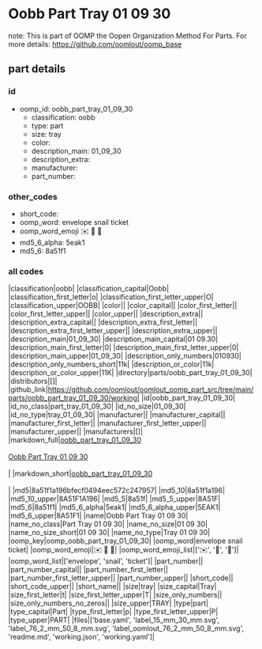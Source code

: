 # Oobb Part Tray 01 09 30  

note: This is part of OOMP the Oopen Organization Method For Parts. For more details: https://github.com/oomlout/oomp_base

##  part details





### id
* oomp_id: oobb_part_tray_01_09_30
  * classification: oobb
  * type: part
  * size: tray
  * color: 
  * description_main: 01_09_30
  * description_extra: 
  * manufacturer: 
  * part_number: 

### other_codes
* short_code: 
* oomp_word: envelope snail ticket
* oomp_word_emoji :envelope: :snail: :ticket:
* md5_6_alpha: 5eak1
* md5_6: 8a51f1

### all codes 
|classification|oobb|
|classification_capital|Oobb|
|classification_first_letter|o|
|classification_first_letter_upper|O|
|classification_upper|OOBB|
|color||
|color_capital||
|color_first_letter||
|color_first_letter_upper||
|color_upper||
|description_extra||
|description_extra_capital||
|description_extra_first_letter||
|description_extra_first_letter_upper||
|description_extra_upper||
|description_main|01_09_30|
|description_main_capital|01 09.30|
|description_main_first_letter|0|
|description_main_first_letter_upper|0|
|description_main_upper|01_09_30|
|description_only_numbers|010930|
|description_only_numbers_short|11k|
|description_or_color|11k|
|description_or_color_upper|11K|
|directory|parts/oobb_part_tray_01_09_30|
|distributors|[]|
|github_link|https://github.com/oomlout/oomlout_oomp_part_src/tree/main/parts/oobb_part_tray_01_09_30/working|
|id|oobb_part_tray_01_09_30|
|id_no_class|part_tray_01_09_30|
|id_no_size|01_09_30|
|id_no_type|tray_01_09_30|
|manufacturer||
|manufacturer_capital||
|manufacturer_first_letter||
|manufacturer_first_letter_upper||
|manufacturer_upper||
|manufacturers|[]|
|markdown_full|[oobb_part_tray_01_09_30](https://github.com/oomlout/oomlout_oomp_part_src/tree/main/parts/oobb_part_tray_01_09_30/working)<br>[](https://github.com/oomlout/oomlout_oomp_part_src/tree/main/parts/oobb_part_tray_01_09_30/working)<br>[Oobb Part Tray 01 09 30](https://github.com/oomlout/oomlout_oomp_part_src/tree/main/parts/oobb_part_tray_01_09_30/working)<br><br>|
|markdown_short|[oobb_part_tray_01_09_30](https://github.com/oomlout/oomlout_oomp_part_src/tree/main/parts/oobb_part_tray_01_09_30/working)<br><br>|
|md5|8a51f1a196bfecf0494eec572c247957|
|md5_10|8a51f1a196|
|md5_10_upper|8A51F1A196|
|md5_5|8a51f|
|md5_5_upper|8A51F|
|md5_6|8a51f1|
|md5_6_alpha|5eak1|
|md5_6_alpha_upper|5EAK1|
|md5_6_upper|8A51F1|
|name|Oobb Part Tray 01 09 30|
|name_no_class|Part Tray 01 09 30|
|name_no_size|01 09 30|
|name_no_size_short|01 09 30|
|name_no_type|Tray 01 09 30|
|oomp_key|oomp_oobb_part_tray_01_09_30|
|oomp_word|envelope snail ticket|
|oomp_word_emoji|:envelope: :snail: :ticket:|
|oomp_word_emoji_list|[':envelope:', ':snail:', ':ticket:']|
|oomp_word_list|['envelope', 'snail', 'ticket']|
|part_number||
|part_number_capital||
|part_number_first_letter||
|part_number_first_letter_upper||
|part_number_upper||
|short_code||
|short_code_upper||
|short_name||
|size|tray|
|size_capital|Tray|
|size_first_letter|t|
|size_first_letter_upper|T|
|size_only_numbers||
|size_only_numbers_no_zeros||
|size_upper|TRAY|
|type|part|
|type_capital|Part|
|type_first_letter|p|
|type_first_letter_upper|P|
|type_upper|PART|
|files|['base.yaml', 'label_15_mm_30_mm.svg', 'label_76_2_mm_50_8_mm.svg', 'label_oomlout_76_2_mm_50_8_mm.svg', 'readme.md', 'working.json', 'working.yaml']|
